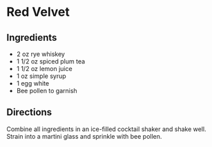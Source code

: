 # Red Velvet

## Ingredients
* 2 oz rye whiskey
* 1 1/2 oz spiced plum tea
* 1 1/2 oz lemon juice
* 1 oz simple syrup
* 1 egg white
* Bee pollen to garnish

## Directions
Combine all ingredients in an ice-filled cocktail shaker and shake well. Strain into a martini glass and sprinkle with bee pollen.

